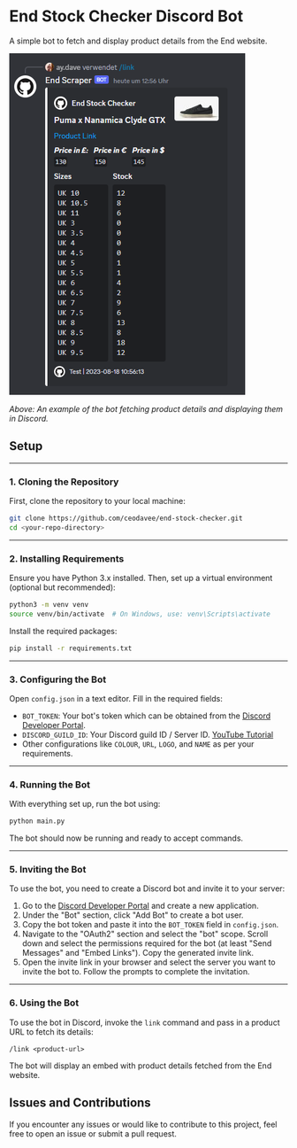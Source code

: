 # End Stock Checker Discord Bot

A simple bot to fetch and display product details from the End website.

![Example Image](example.png)

*Above: An example of the bot fetching product details and displaying them in Discord.*

## Setup
---

### 1. Cloning the Repository

First, clone the repository to your local machine:

```bash
git clone https://github.com/ceodavee/end-stock-checker.git
cd <your-repo-directory>
```
---

### 2. Installing Requirements

Ensure you have Python 3.x installed. Then, set up a virtual environment (optional but recommended):

```bash
python3 -m venv venv
source venv/bin/activate  # On Windows, use: venv\Scripts\activate
```

Install the required packages:

```bash
pip install -r requirements.txt
```
---

### 3. Configuring the Bot

Open `config.json` in a text editor. Fill in the required fields:

- `BOT_TOKEN`: Your bot's token which can be obtained from the [Discord Developer Portal](https://discord.com/developers/applications).
- `DISCORD_GUILD_ID`: Your Discord guild ID / Server ID. [YouTube Tutorial](https://www.youtube.com/watch?v=NLWtSHWKbAI)
- Other configurations like `COLOUR`, `URL`, `LOGO`, and `NAME` as per your requirements.
---
### 4. Running the Bot

With everything set up, run the bot using:

```bash
python main.py
```

The bot should now be running and ready to accept commands.

---
### 5. Inviting the Bot

To use the bot, you need to create a Discord bot and invite it to your server:

1. Go to the [Discord Developer Portal](https://discord.com/developers/applications) and create a new application.
2. Under the "Bot" section, click "Add Bot" to create a bot user.
3. Copy the bot token and paste it into the `BOT_TOKEN` field in `config.json`.
4. Navigate to the "OAuth2" section and select the "bot" scope. Scroll down and select the permissions required for the bot (at least "Send Messages" and "Embed Links"). Copy the generated invite link.
5. Open the invite link in your browser and select the server you want to invite the bot to. Follow the prompts to complete the invitation.
---
### 6. Using the Bot

To use the bot in Discord, invoke the `link` command and pass in a product URL to fetch its details:

```
/link <product-url>
```

The bot will display an embed with product details fetched from the End website.

## Issues and Contributions

If you encounter any issues or would like to contribute to this project, feel free to open an issue or submit a pull request.